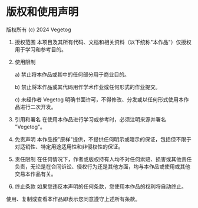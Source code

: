 # 版权和使用声明

版权所有 (c) 2024 Vegetog

1. 授权范围
   本项目及其所有代码、文档和相关资料（以下统称"本作品"）仅授权用于学习和参考目的。

2. 使用限制
   
   a) 禁止将本作品或其中的任何部分用于商业目的。
   
   b) 禁止将本作品或其代码用作学术作业或任何形式的作业提交。
   
   c) 未经作者 Vegetog 明确书面许可，不得修改、分发或以任何形式使用本作品进行二次开发。

4. 引用和署名
   在使用本作品进行学习或参考时，必须注明来源并署名 "Vegetog"。

5. 免责声明
   本作品按"原样"提供，不提供任何明示或暗示的保证，包括但不限于对适销性、特定用途适用性和非侵权性的保证。

6. 责任限制
   在任何情况下，作者或版权持有人均不对任何索赔、损害或其他责任负责，无论是在合同诉讼、侵权行为还是其他方面，均与本作品或使用或其他交易本作品有关。

7. 终止条款
   如果您违反本声明的任何条款，您使用本作品的权利将自动终止。

使用、复制或查看本作品即表示您同意遵守上述所有条款。
